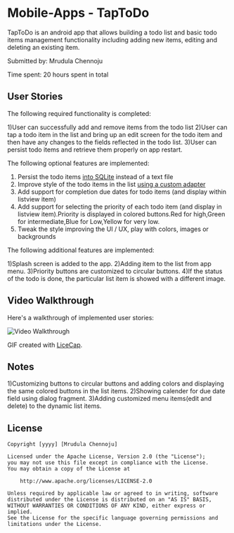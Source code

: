 # Mobile-Apps - TapToDo

TapToDo is an android app that allows building a todo list and basic todo items management functionality including adding new items, editing and deleting an existing item.

Submitted by: Mrudula Chennoju

Time spent: 20 hours spent in total

## User Stories

The following required functionality is completed:

1)User can successfully add and remove items from the todo list
2)User can tap a todo item in the list and bring up an edit screen for the todo item and then have any changes to the fields reflected in the todo list.
3)User can persist todo items and retrieve them properly on app restart.


The following optional features are implemented:

1) Persist the todo items [into SQLite](http://guides.codepath.com/android/Persisting-Data-to-the-Device#sqlite) instead of a text file
2) Improve style of the todo items in the list [using a custom adapter](http://guides.codepath.com/android/Using-an-ArrayAdapter-with-ListView)
3) Add support for completion due dates for todo items (and display within listview item)
5) Add support for selecting the priority of each todo item (and display in listview item).Priority is displayed in colored buttons.Red for high,Green for intermediate,Blue for Low,Yellow for very low.
6) Tweak the style improving the UI / UX, play with colors, images or backgrounds

The following additional features are implemented:

1)Splash screen is added to the app.
2)Adding item to the list from app menu.
3)Priority buttons are customized to circular buttons.
4)If the status of the todo is done, the particular list item is showed with a different image.

## Video Walkthrough 
 
Here's a walkthrough of implemented user stories:

<img src='C:\Users\Pragiti\Documents\AndroidCodePath\videos\TapToDo.gif' title='Video Walkthrough' width='' alt='Video Walkthrough' />

GIF created with [LiceCap](http://www.cockos.com/licecap/).

## Notes

1)Customizing buttons to circular buttons and adding colors and displaying the same colored buttons in the list items.
2)Showing calender for due date field using dialog fragment.
3)Adding customized menu items(edit and delete) to the dynamic list items.

## License

    Copyright [yyyy] [Mrudula Chennoju]

    Licensed under the Apache License, Version 2.0 (the "License");
    you may not use this file except in compliance with the License.
    You may obtain a copy of the License at

        http://www.apache.org/licenses/LICENSE-2.0

    Unless required by applicable law or agreed to in writing, software
    distributed under the License is distributed on an "AS IS" BASIS,
    WITHOUT WARRANTIES OR CONDITIONS OF ANY KIND, either express or implied.
    See the License for the specific language governing permissions and
    limitations under the License.
